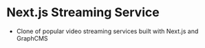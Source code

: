 # Next.js Streaming Service

* Clone of popular video streaming services built with Next.js and GraphCMS
